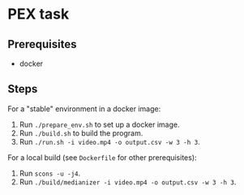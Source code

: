 # PEX task

## Prerequisites
  * docker

## Steps

For a "stable" environment in a docker image:
  1. Run `./prepare_env.sh` to set up a docker image.
  1. Run `./build.sh` to build the program.
  1. Run `./run.sh -i video.mp4 -o output.csv -w 3 -h 3`.

For a local build (see `Dockerfile` for other prerequisites):
  1. Run `scons -u -j4`.
  1. Run `./build/medianizer -i video.mp4 -o output.csv -w 3 -h 3`.
